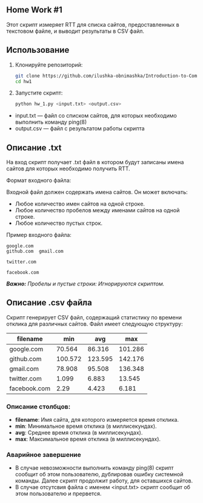 ## Home Work #1

Этот скрипт измеряет RTT для списка сайтов, предоставленных в текстовом файле, и выводит результаты в CSV файл. 

## Использование
1. Клонируйте репозиторий:
    ```sh
    git clone https://github.com/ilushka-obnimashka/Introduction-to-Computer-Networks/tree/master/hw1
    cd hw1
    ```
2. Запустите скрипт:
    ```sh
    python hw_1.py <input.txt> <output.csv>
    ```

-   input.txt — файл со списком сайтов, для которых необходимо выполнить команду ping(8)
-   output.csv — файл  c результатом работы скрипта

## Описание .txt

На вход скрипт получает .txt файл в котором будут записаны имена сайтов для которых необходимо получить RTT.

Формат входного файла:

Входной файл должен содержать имена сайтов. Он может включать:
- Любое количество имен сайтов на одной строке.
- Любое количество пробелов между именами сайтов на одной строке.
- Любое количество пустых строк.

Пример входного файла:
````
google.com
github.com  gmail.com

twitter.com

facebook.com
````
***Важно:*** *Пробелы и пустые строки: Игнорируются скриптом.*

## Описание .csv файла

Скрипт генерирует CSV файл, содержащий статистику по времени отклика для различных сайтов. Файл имеет следующую структуру:

| filename   | min    | avg    | max    |
|------------|--------|--------|--------|
| google.com | 70.564 | 86.316 | 101.286|
| github.com | 100.572| 123.595| 142.176|
| gmail.com  | 78.908 | 95.508 | 136.348|
| twitter.com| 1.099  | 6.883  | 13.545 |
| facebook.com| 2.29  | 4.423  | 6.181 |

### Описание столбцов:
- **filename**: Имя сайта, для которого измеряется время отклика.
- **min**: Минимальное время отклика (в миллисекундах).
- **avg**: Среднее время отклика (в миллисекундах).
- **max**: Максимальное время отклика (в миллисекундах).


### Аварийное завершение
-  В случае невозможности выполнить команду ping(8) скрипт сообщит об этом пользователю, дублировав ошибку системной команды. Далее скрипт продолжит работу, для оставшихся сайтов.
-  В случае отсутсвия файла с именем <input.txt> скрипт сообщит об этом пользователю и прервется.